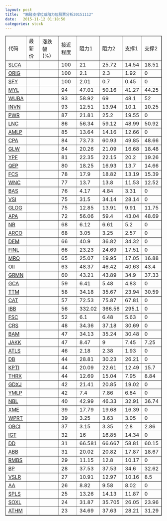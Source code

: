 ```yaml
---
layout: post
title:  "触碰支撑位或阻力位股票分析20151112"
date:   2015-11-12 01:18:50
categories: stock
---
```

<script type="text/javascript">
var stockList = []
stockList.push('gb_slca');
stockList.push('gb_orig');
stockList.push('gb_sfy');
stockList.push('gb_myl');
stockList.push('gb_wuba');
stockList.push('gb_invn');
stockList.push('gb_pwr');
stockList.push('gb_lnc');
stockList.push('gb_amlp');
stockList.push('gb_cpa');
stockList.push('gb_glw');
stockList.push('gb_ypf');
stockList.push('gb_qep');
stockList.push('gb_fcs');
stockList.push('gb_wnc');
stockList.push('gb_bas');
stockList.push('gb_vsi');
stockList.push('gb_glog');
stockList.push('gb_apa');
stockList.push('gb_nr');
stockList.push('gb_arco');
stockList.push('gb_dem');
stockList.push('gb_finl');
stockList.push('gb_mro');
stockList.push('gb_oii');
stockList.push('gb_grmn');
stockList.push('gb_gca');
stockList.push('gb_ttm');
stockList.push('gb_cat');
stockList.push('gb_ibb');
stockList.push('gb_fsc');
stockList.push('gb_crs');
stockList.push('gb_bam');
stockList.push('gb_jakk');
stockList.push('gb_atls');
stockList.push('gb_db');
stockList.push('gb_kpti');
stockList.push('gb_thrx');
stockList.push('gb_gdxj');
stockList.push('gb_ymlp');
stockList.push('gb_nbl');
stockList.push('gb_xme');
stockList.push('gb_wprt');
stockList.push('gb_obci');
stockList.push('gb_igt');
stockList.push('gb_dd');
stockList.push('gb_abb');
stockList.push('gb_rmbs');
stockList.push('gb_bp');
stockList.push('gb_vslr');
stockList.push('gb_aa');
stockList.push('gb_spls');
stockList.push('gb_soxl');
stockList.push('gb_athm');
</script>
<table border="1">
 <tr>
 <td>代码</td>
 <td>最新价</td>
 <td>涨跌幅(%)</td>
 <td>接近程度</td>
 <td>阻力1</td>
 <td>阻力2</td>
 <td>支撑1</td>
 <td>支撑2</td>
</tr>
  <tr id="slca" class="red">
  <td><a href="http://stock.finance.sina.com.cn/usstock/quotes/SLCA.html" target="_blank">SLCA</a></td><td></td><td></td><td>100</td><td>21</td><td>25.72</td><td>14.54</td><td>18.51</td></tr>
  <tr id="orig" class="red">
  <td><a href="http://stock.finance.sina.com.cn/usstock/quotes/ORIG.html" target="_blank">ORIG</a></td><td></td><td></td><td>100</td><td>2.1</td><td>2.3</td><td>1.92</td><td>0</td></tr>
  <tr id="sfy" class="green">
  <td><a href="http://stock.finance.sina.com.cn/usstock/quotes/SFY.html" target="_blank">SFY</a></td><td></td><td></td><td>100</td><td>2.01</td><td>0.7</td><td>0.45</td><td>0</td></tr>
  <tr id="myl" class="green">
  <td><a href="http://stock.finance.sina.com.cn/usstock/quotes/MYL.html" target="_blank">MYL</a></td><td></td><td></td><td>94</td><td>47.01</td><td>50.16</td><td>41.27</td><td>44.25</td></tr>
  <tr id="wuba" class="green">
  <td><a href="http://stock.finance.sina.com.cn/usstock/quotes/WUBA.html" target="_blank">WUBA</a></td><td></td><td></td><td>93</td><td>58.92</td><td>69</td><td>48.1</td><td>52</td></tr>
  <tr id="invn" class="red">
  <td><a href="http://stock.finance.sina.com.cn/usstock/quotes/INVN.html" target="_blank">INVN</a></td><td></td><td></td><td>93</td><td>12.51</td><td>13.94</td><td>10.1</td><td>10.25</td></tr>
  <tr id="pwr" class="red">
  <td><a href="http://stock.finance.sina.com.cn/usstock/quotes/PWR.html" target="_blank">PWR</a></td><td></td><td></td><td>87</td><td>21.81</td><td>25.2</td><td>19.55</td><td>0</td></tr>
  <tr id="lnc" class="red">
  <td><a href="http://stock.finance.sina.com.cn/usstock/quotes/LNC.html" target="_blank">LNC</a></td><td></td><td></td><td>86</td><td>56.34</td><td>59.12</td><td>48.99</td><td>50.92</td></tr>
  <tr id="amlp" class="green">
  <td><a href="http://stock.finance.sina.com.cn/usstock/quotes/AMLP.html" target="_blank">AMLP</a></td><td></td><td></td><td>85</td><td>13.64</td><td>14.16</td><td>12.66</td><td>0</td></tr>
  <tr id="cpa" class="green">
  <td><a href="http://stock.finance.sina.com.cn/usstock/quotes/CPA.html" target="_blank">CPA</a></td><td></td><td></td><td>84</td><td>73.73</td><td>60.93</td><td>49.85</td><td>48.66</td></tr>
  <tr id="glw" class="green">
  <td><a href="http://stock.finance.sina.com.cn/usstock/quotes/GLW.html" target="_blank">GLW</a></td><td></td><td></td><td>84</td><td>20.26</td><td>21.09</td><td>16.68</td><td>18.48</td></tr>
  <tr id="ypf" class="green">
  <td><a href="http://stock.finance.sina.com.cn/usstock/quotes/YPF.html" target="_blank">YPF</a></td><td></td><td></td><td>81</td><td>22.35</td><td>22.15</td><td>20.2</td><td>19.26</td></tr>
  <tr id="qep" class="green">
  <td><a href="http://stock.finance.sina.com.cn/usstock/quotes/QEP.html" target="_blank">QEP</a></td><td></td><td></td><td>80</td><td>18.25</td><td>16.93</td><td>13.7</td><td>14.66</td></tr>
  <tr id="fcs" class="red">
  <td><a href="http://stock.finance.sina.com.cn/usstock/quotes/FCS.html" target="_blank">FCS</a></td><td></td><td></td><td>78</td><td>17.9</td><td>18.82</td><td>13.19</td><td>15.39</td></tr>
  <tr id="wnc" class="green">
  <td><a href="http://stock.finance.sina.com.cn/usstock/quotes/WNC.html" target="_blank">WNC</a></td><td></td><td></td><td>77</td><td>13.7</td><td>13.8</td><td>11.53</td><td>12.52</td></tr>
  <tr id="bas" class="red">
  <td><a href="http://stock.finance.sina.com.cn/usstock/quotes/BAS.html" target="_blank">BAS</a></td><td></td><td></td><td>76</td><td>4.17</td><td>4.84</td><td>3.31</td><td>0</td></tr>
  <tr id="vsi" class="red">
  <td><a href="http://stock.finance.sina.com.cn/usstock/quotes/VSI.html" target="_blank">VSI</a></td><td></td><td></td><td>75</td><td>31.5</td><td>34.14</td><td>28.14</td><td>0</td></tr>
  <tr id="glog" class="green">
  <td><a href="http://stock.finance.sina.com.cn/usstock/quotes/GLOG.html" target="_blank">GLOG</a></td><td></td><td></td><td>75</td><td>12.85</td><td>13.91</td><td>9.91</td><td>11.75</td></tr>
  <tr id="apa" class="green">
  <td><a href="http://stock.finance.sina.com.cn/usstock/quotes/APA.html" target="_blank">APA</a></td><td></td><td></td><td>72</td><td>56.06</td><td>59.4</td><td>43.04</td><td>48.69</td></tr>
  <tr id="nr" class="red">
  <td><a href="http://stock.finance.sina.com.cn/usstock/quotes/NR.html" target="_blank">NR</a></td><td></td><td></td><td>68</td><td>6.12</td><td>6.61</td><td>5.2</td><td>0</td></tr>
  <tr id="arco" class="red">
  <td><a href="http://stock.finance.sina.com.cn/usstock/quotes/ARCO.html" target="_blank">ARCO</a></td><td></td><td></td><td>68</td><td>3.05</td><td>3.25</td><td>2.57</td><td>0</td></tr>
  <tr id="dem" class="green">
  <td><a href="http://stock.finance.sina.com.cn/usstock/quotes/DEM.html" target="_blank">DEM</a></td><td></td><td></td><td>66</td><td>40.9</td><td>36.82</td><td>34.32</td><td>0</td></tr>
  <tr id="finl" class="green">
  <td><a href="http://stock.finance.sina.com.cn/usstock/quotes/FINL.html" target="_blank">FINL</a></td><td></td><td></td><td>66</td><td>23.23</td><td>24.69</td><td>17.51</td><td>0</td></tr>
  <tr id="mro" class="green">
  <td><a href="http://stock.finance.sina.com.cn/usstock/quotes/MRO.html" target="_blank">MRO</a></td><td></td><td></td><td>65</td><td>25.07</td><td>19.95</td><td>17.05</td><td>16.88</td></tr>
  <tr id="oii" class="green">
  <td><a href="http://stock.finance.sina.com.cn/usstock/quotes/OII.html" target="_blank">OII</a></td><td></td><td></td><td>63</td><td>48.37</td><td>46.42</td><td>40.63</td><td>43.4</td></tr>
  <tr id="grmn" class="green">
  <td><a href="http://stock.finance.sina.com.cn/usstock/quotes/GRMN.html" target="_blank">GRMN</a></td><td></td><td></td><td>60</td><td>43.21</td><td>43.89</td><td>34.9</td><td>37.33</td></tr>
  <tr id="gca" class="green">
  <td><a href="http://stock.finance.sina.com.cn/usstock/quotes/GCA.html" target="_blank">GCA</a></td><td></td><td></td><td>59</td><td>6.41</td><td>5.48</td><td>4.83</td><td>0</td></tr>
  <tr id="ttm" class="green">
  <td><a href="http://stock.finance.sina.com.cn/usstock/quotes/TTM.html" target="_blank">TTM</a></td><td></td><td></td><td>58</td><td>34.18</td><td>35.67</td><td>23.94</td><td>30.59</td></tr>
  <tr id="cat" class="red">
  <td><a href="http://stock.finance.sina.com.cn/usstock/quotes/CAT.html" target="_blank">CAT</a></td><td></td><td></td><td>57</td><td>72.53</td><td>75.87</td><td>67.81</td><td>0</td></tr>
  <tr id="ibb" class="red">
  <td><a href="http://stock.finance.sina.com.cn/usstock/quotes/IBB.html" target="_blank">IBB</a></td><td></td><td></td><td>56</td><td>332.02</td><td>366.56</td><td>295.1</td><td>0</td></tr>
  <tr id="fsc" class="red">
  <td><a href="http://stock.finance.sina.com.cn/usstock/quotes/FSC.html" target="_blank">FSC</a></td><td></td><td></td><td>52</td><td>6.1</td><td>6.48</td><td>5.63</td><td>0</td></tr>
  <tr id="crs" class="red">
  <td><a href="http://stock.finance.sina.com.cn/usstock/quotes/CRS.html" target="_blank">CRS</a></td><td></td><td></td><td>48</td><td>34.36</td><td>37.18</td><td>30.69</td><td>0</td></tr>
  <tr id="bam" class="red">
  <td><a href="http://stock.finance.sina.com.cn/usstock/quotes/BAM.html" target="_blank">BAM</a></td><td></td><td></td><td>47</td><td>34.13</td><td>35.24</td><td>30.48</td><td>0</td></tr>
  <tr id="jakk" class="green">
  <td><a href="http://stock.finance.sina.com.cn/usstock/quotes/JAKK.html" target="_blank">JAKK</a></td><td></td><td></td><td>47</td><td>8.47</td><td>9</td><td>7.45</td><td>7.25</td></tr>
  <tr id="atls" class="red">
  <td><a href="http://stock.finance.sina.com.cn/usstock/quotes/ATLS.html" target="_blank">ATLS</a></td><td></td><td></td><td>46</td><td>2.18</td><td>2.38</td><td>1.93</td><td>0</td></tr>
  <tr id="db" class="green">
  <td><a href="http://stock.finance.sina.com.cn/usstock/quotes/DB.html" target="_blank">DB</a></td><td></td><td></td><td>44</td><td>28.81</td><td>30.23</td><td>26.21</td><td>0</td></tr>
  <tr id="kpti" class="green">
  <td><a href="http://stock.finance.sina.com.cn/usstock/quotes/KPTI.html" target="_blank">KPTI</a></td><td></td><td></td><td>44</td><td>20.09</td><td>22.61</td><td>12.49</td><td>15.7</td></tr>
  <tr id="thrx" class="green">
  <td><a href="http://stock.finance.sina.com.cn/usstock/quotes/THRX.html" target="_blank">THRX</a></td><td></td><td></td><td>44</td><td>12.69</td><td>15.04</td><td>7.95</td><td>8.84</td></tr>
  <tr id="gdxj" class="green">
  <td><a href="http://stock.finance.sina.com.cn/usstock/quotes/GDXJ.html" target="_blank">GDXJ</a></td><td></td><td></td><td>42</td><td>21.41</td><td>20.85</td><td>19.02</td><td>0</td></tr>
  <tr id="ymlp" class="green">
  <td><a href="http://stock.finance.sina.com.cn/usstock/quotes/YMLP.html" target="_blank">YMLP</a></td><td></td><td></td><td>42</td><td>7.4</td><td>7.86</td><td>6.84</td><td>0</td></tr>
  <tr id="nbl" class="green">
  <td><a href="http://stock.finance.sina.com.cn/usstock/quotes/NBL.html" target="_blank">NBL</a></td><td></td><td></td><td>40</td><td>42.99</td><td>46.33</td><td>32.91</td><td>36.74</td></tr>
  <tr id="xme" class="green">
  <td><a href="http://stock.finance.sina.com.cn/usstock/quotes/XME.html" target="_blank">XME</a></td><td></td><td></td><td>39</td><td>17.79</td><td>19.68</td><td>16.39</td><td>0</td></tr>
  <tr id="wprt" class="red">
  <td><a href="http://stock.finance.sina.com.cn/usstock/quotes/WPRT.html" target="_blank">WPRT</a></td><td></td><td></td><td>39</td><td>3.25</td><td>3.63</td><td>3.05</td><td>0</td></tr>
  <tr id="obci" class="red">
  <td><a href="http://stock.finance.sina.com.cn/usstock/quotes/OBCI.html" target="_blank">OBCI</a></td><td></td><td></td><td>37</td><td>3.15</td><td>3.35</td><td>2.8</td><td>2.86</td></tr>
  <tr id="igt" class="red">
  <td><a href="http://stock.finance.sina.com.cn/usstock/quotes/IGT.html" target="_blank">IGT</a></td><td></td><td></td><td>32</td><td>16</td><td>16.85</td><td>14.34</td><td>0</td></tr>
  <tr id="dd" class="green">
  <td><a href="http://stock.finance.sina.com.cn/usstock/quotes/DD.html" target="_blank">DD</a></td><td></td><td></td><td>31</td><td>66.581</td><td>66.667</td><td>58.81</td><td>60.15</td></tr>
  <tr id="abb" class="green">
  <td><a href="http://stock.finance.sina.com.cn/usstock/quotes/ABB.html" target="_blank">ABB</a></td><td></td><td></td><td>31</td><td>20.02</td><td>20.82</td><td>17.87</td><td>18.67</td></tr>
  <tr id="rmbs" class="red">
  <td><a href="http://stock.finance.sina.com.cn/usstock/quotes/RMBS.html" target="_blank">RMBS</a></td><td></td><td></td><td>29</td><td>11.15</td><td>12.8</td><td>10.17</td><td>0</td></tr>
  <tr id="bp" class="green">
  <td><a href="http://stock.finance.sina.com.cn/usstock/quotes/BP.html" target="_blank">BP</a></td><td></td><td></td><td>28</td><td>37.53</td><td>37.53</td><td>34.6</td><td>32.62</td></tr>
  <tr id="vslr" class="red">
  <td><a href="http://stock.finance.sina.com.cn/usstock/quotes/VSLR.html" target="_blank">VSLR</a></td><td></td><td></td><td>27</td><td>10.91</td><td>12.97</td><td>10.16</td><td>8.5</td></tr>
  <tr id="aa" class="green">
  <td><a href="http://stock.finance.sina.com.cn/usstock/quotes/AA.html" target="_blank">AA</a></td><td></td><td></td><td>26</td><td>8.82</td><td>9.58</td><td>8.02</td><td>0</td></tr>
  <tr id="spls" class="red">
  <td><a href="http://stock.finance.sina.com.cn/usstock/quotes/SPLS.html" target="_blank">SPLS</a></td><td></td><td></td><td>25</td><td>13.26</td><td>14.13</td><td>11.87</td><td>0</td></tr>
  <tr id="soxl" class="green">
  <td><a href="http://stock.finance.sina.com.cn/usstock/quotes/SOXL.html" target="_blank">SOXL</a></td><td></td><td></td><td>24</td><td>31.87</td><td>35.705</td><td>26.05</td><td>23.96</td></tr>
  <tr id="athm" class="green">
  <td><a href="http://stock.finance.sina.com.cn/usstock/quotes/ATHM.html" target="_blank">ATHM</a></td><td></td><td></td><td>23</td><td>34.69</td><td>37.63</td><td>28.21</td><td>31.29</td></tr>
</table>
